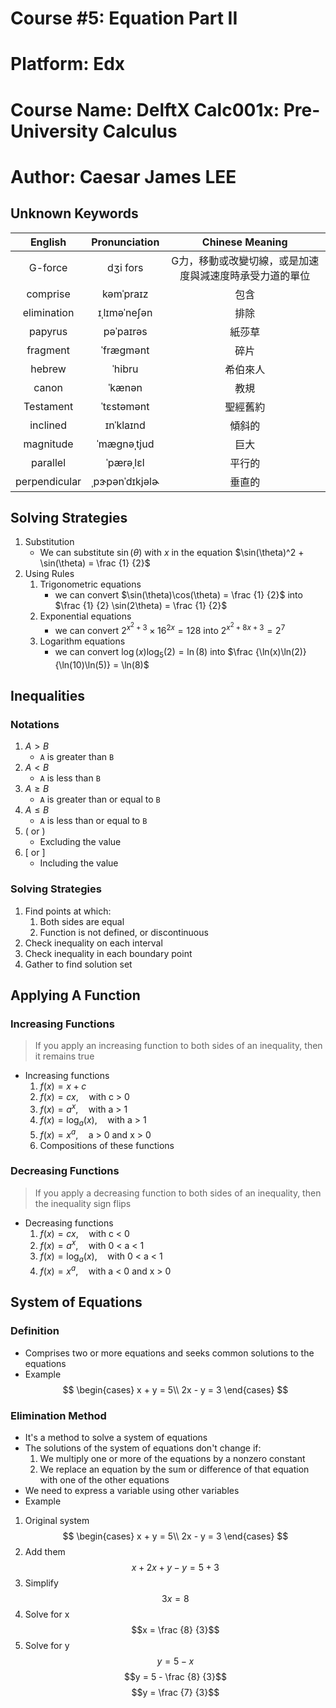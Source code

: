 # Course #5: Equation Part II

# Platform: Edx

# Course Name: DelftX Calc001x: Pre-University Calculus

# Author: Caesar James LEE

## Unknown Keywords

| English       | Pronunciation   | Chinese Meaning |
| :-----------: | :-------------: | :-------------: |
| G-force       | dʒi fors        | G力，移動或改變切線，或是加速度與減速度時承受力道的單位 |
| comprise      | kǝmˈpraɪz       | 包含            |
| elimination   | ɪˌlɪmǝˈnеʃǝn    | 排除            |
| papyrus       | pǝˈpaɪrǝs       | 紙莎草          |
| fragment      | ˈfræɡmǝnt       | 碎片            |
| hebrew        | ˈhibru          | 希伯來人        |
| canon         | ˈkænǝn          | 教規            |
| Testament     | ˈtɛstǝmǝnt      | 聖經舊約        |
| inclined      | ɪnˈklaɪnd       | 傾斜的          |
| magnitude     | ˈmæɡnǝˌtjud     | 巨大            |
| parallel      | ˈpærǝˌlɛl       | 平行的          |
| perpendicular | ˌpɝpǝnˈdɪkjǝlɚ  | 垂直的          |
 
## Solving Strategies

1. Substitution
    * We can substitute $\sin(\theta)$ with $x$ in the equation $\sin(\theta)^2 + \sin(\theta) = \frac {1} {2}$
2. Using Rules
    1.  Trigonometric equations
        * we can convert $\sin(\theta)\cos(\theta) = \frac {1} {2}$ into $\frac {1} {2} \sin(2\theta) = \frac {1} {2}$
    2. Exponential equations
        * we can convert $2^{x^2 + 3} \times 16^{2x} = 128$ into $2^{x^2 + 8x + 3} = 2^7$
    3. Logarithm equations
        * we can convert $\log(x)\log_5(2) = \ln(8)$ into $\frac {\ln(x)\ln(2)} {\ln(10)\ln(5)} = \ln(8)$

## Inequalities

### Notations
1. $A > B$
    * `A` is greater than `B`
2. $A < B$
    * `A` is less than `B`
3. $A \geq B$
    * `A` is greater than or equal to `B`
4. $A \leq B$
    * `A` is less than or equal to `B`
5. $($ or $)$
    * Excluding the value
6. $[$ or $]$
    * Including the value

### Solving Strategies
1. Find points at which:
    1. Both sides are equal
    2. Function is not defined, or discontinuous
2. Check inequality on each interval
3. Check inequality in each boundary point
4. Gather to find solution set

## Applying A Function

### Increasing Functions
> If you apply an increasing function to both sides of an inequality, then it remains true
* Increasing functions
    1. $f(x) = x + c$
    2. $f(x) = cx, \quad \text {with c > 0}$
    3. $f(x) = a^x, \quad \text {with a > 1}$
    4. $f(x) = \log_a(x), \quad \text {with a > 1}$
    5. $f(x) = x^a, \quad \text {a > 0 and x > 0}$
    6. Compositions of these functions

### Decreasing Functions
> If you apply a decreasing function to both sides of an inequality, then the inequality sign flips
* Decreasing functions
    1. $f(x) = cx, \quad \text {with c < 0}$
    2. $f(x) = a^x, \quad \text {with 0 < a < 1}$
    3. $f(x) = \log_a(x), \quad \text {with 0 < a < 1}$
    4. $f(x) = x^a, \quad \text {with a < 0 and x > 0}$

## System of Equations

### Definition
* Comprises two or more equations and seeks common solutions to the equations
* Example
$$
    \begin{cases}
        x + y = 5\\
        2x - y = 3
    \end{cases}
$$
### Elimination Method
* It's a method to solve a system of equations
* The solutions of the  system of equations don't change if:
    1. We multiply one or more of the equations by a nonzero constant
    2. We replace an equation by the sum or difference of that equation with one of the other equations
* We need to express  a variable using other variables
* Example
1. Original system
    $$
        \begin{cases}
            x + y = 5\\
            2x - y = 3
        \end{cases}
    $$
2. Add them
    $$x + 2x + y - y = 5 + 3$$
3. Simplify
    $$3x = 8$$
4. Solve for x
    $$x = \frac {8} {3}$$
5. Solve for y
    $$y = 5 - x$$
    $$y = 5 - \frac {8} {3}$$
    $$y = \frac {7} {3}$$